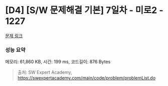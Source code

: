 # [D4] [S/W 문제해결 기본] 7일차 - 미로2 - 1227 

[문제 링크](https://swexpertacademy.com/main/code/problem/problemDetail.do?contestProbId=AV14wL9KAGkCFAYD) 

### 성능 요약

메모리: 61,860 KB, 시간: 199 ms, 코드길이: 876 Bytes



> 출처: SW Expert Academy, https://swexpertacademy.com/main/code/problem/problemList.do